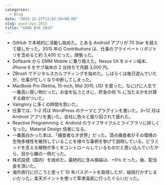 ```yaml
---
categories:
  - Blog
date: "2015-12-27T11:02:56+09:00"
slug: good-bye-2015
title: "GOOD BYE 2015"
---
```


- GitHub で本格的に活動し始めた。とある Android アプリが 70 Star を超えて嬉しかった。2015 年の Contributions は、仕事のプライベートリポジトリを含めると約 3,400 だった。頑張った。
- Softbank から DMM Mobile に乗り換えた。Nexus 5X をメイン端末、iPhone 6 をサブ端末の 2 台持ちで月額 3,000 円。
- ZBrush でデジタルスカルプティングを始めた。しばらくは毎日遊んでいたが、仕事が忙しくなり中断してしまった。
- MacBook Pro (Retina, 15-inch, Mid 2015, US) を買った。なにげに人生で一番高い買い物だった。お金を払うときに、貯金の何 % に当たるかを計算する癖がついた。
- Vainglory に多くの時間を割いた。
- 仕事では、1~2 月は WordPress のテーマとプラグインを書いた。3~12 月は Android アプリを書いた。会社に色々と振り回されて疲れた。
- Reactive Programming と Android のライフサイクルとライブラリに詳しくなった。Material Design 信者になる。
- 一番面白かった本は、「捕食者なき世界」だった。頂点捕食者がその環境の生物多様性を維持していることを様々な事例を挙げて説明している。ピラミッドを支える植物が多くをコントロールしているものだと思い込んでいたから、目から鱗の一冊だった。
- 株式投資（国内）を始めた。最終的に含み損益は、+5％ だった。後、配当金を頂いた。
- 海外旅行に行こうと思って 10 年パスポートを取得したが、結局行かずじまいだった。楽天ポイントを使って草津温泉に行ったぐらいだった。
